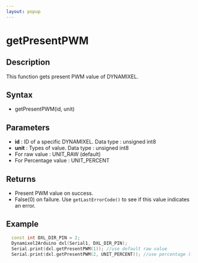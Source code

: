 ```yaml
---
layout: popup
---
```


# getPresentPWM

## Description

This function gets present PWM value of DYNAMIXEL.

## Syntax

- getPresentPWM(id, unit)

## Parameters

- **id** : ID of a specific DYNAMIXEL. Data type : unsigned int8
- **unit** : Types of value. Data type : unsigned int8
- For raw value : UNIT_RAW (default)
- For Percentage value : UNIT_PERCENT


## Returns

- Present PWM value on success.
- False(0) on failure. Use `getLastErrorCode()` to see if this value indicates an error.

## Example

```c++
  const int DXL_DIR_PIN = 2;
  Dynamixel2Arduino dxl(Serial1, DXL_DIR_PIN);
  Serial.print(dxl.getPresentPWM(1)); //use default raw value
  Serial.print(dxl.getPresentPWM(2, UNIT_PERCENT)); //use percentage (-100 ~ 100 %)
```
